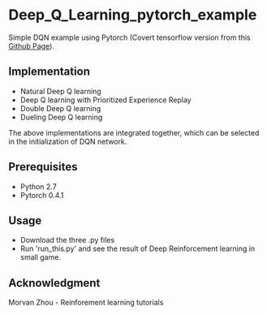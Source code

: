 # Deep_Q_Learning_pytorch_example
Simple DQN example using Pytorch (Covert tensorflow version from this [Github Page](https://github.com/MorvanZhou/Reinforcement-learning-with-tensorflow/tree/master/contents/5_Deep_Q_Network)).

## Implementation ##
- Natural Deep Q learning
- Deep Q learning with Prioritized Experience Replay
- Double Deep Q learning
- Dueling Deep Q learning

The above implementations are integrated together, which can be selected in the initialization of DQN network.

## Prerequisites ##
- Python 2.7
- Pytorch 0.4.1

## Usage ##
- Download the three .py files 
- Run 'run_this.py' and see the result of Deep Reinforcement learning in small game.

## Acknowledgment
Morvan Zhou - Reinforement learning tutorials



